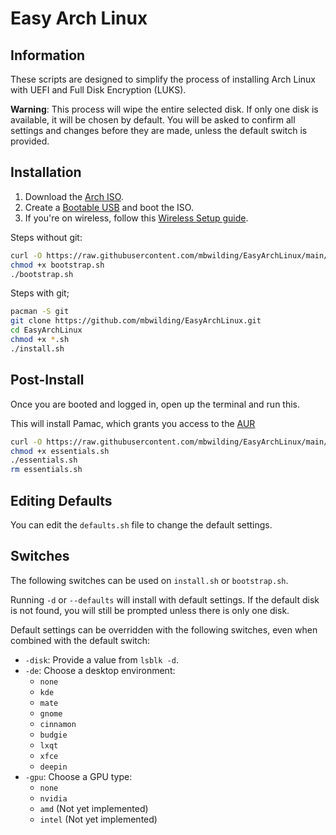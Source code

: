 # Easy Arch Linux

## Information

These scripts are designed to simplify the process of installing Arch Linux with UEFI and Full Disk Encryption (LUKS).

**Warning**: This process will wipe the entire selected disk. If only one disk is available, it will be chosen by
default. You will be asked to confirm all settings and changes before they are made, unless the default switch is
provided.

## Installation

1. Download the [Arch ISO](https://archlinux.org/download/).
2. Create a [Bootable USB](https://wiki.archlinux.org/title/USB_flash_installation_medium) and boot the ISO.
3. If you're on wireless, follow this [Wireless Setup guide](https://wiki.archlinux.org/title/Iwd#iwctl).

Steps without git:

```bash
curl -O https://raw.githubusercontent.com/mbwilding/EasyArchLinux/main/bootstrap.sh
chmod +x bootstrap.sh
./bootstrap.sh
```

Steps with git;

```bash
pacman -S git
git clone https://github.com/mbwilding/EasyArchLinux.git
cd EasyArchLinux
chmod +x *.sh
./install.sh
```

## Post-Install

Once you are booted and logged in, open up the terminal and run this.

This will install Pamac, which grants you access to the [AUR](https://aur.archlinux.org/)

```bash
curl -O https://raw.githubusercontent.com/mbwilding/EasyArchLinux/main/extras/essentials.sh
chmod +x essentials.sh
./essentials.sh
rm essentials.sh
```

## Editing Defaults

You can edit the `defaults.sh` file to change the default settings.

## Switches

The following switches can be used on `install.sh` or `bootstrap.sh`.

Running `-d` or `--defaults` will install with default settings. If the default disk is not found, you will still be
prompted unless there is only one disk.

Default settings can be overridden with the following switches, even when combined with the default switch:

- `-disk`: Provide a value from `lsblk -d`.
- `-de`: Choose a desktop environment:
    - `none`
    - `kde`
    - `mate`
    - `gnome`
    - `cinnamon`
    - `budgie`
    - `lxqt`
    - `xfce`
    - `deepin`
- `-gpu`: Choose a GPU type:
    - `none`
    - `nvidia`
    - `amd` (Not yet implemented)
    - `intel` (Not yet implemented)

